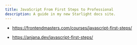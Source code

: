 ```yaml
---
title: JavaScript From First Steps to Professional
description: A guide in my new Starlight docs site.
---
```


- <https://frontendmasters.com/courses/javascript-first-steps/>

* <https://anjana.dev/javascript-first-steps/>
